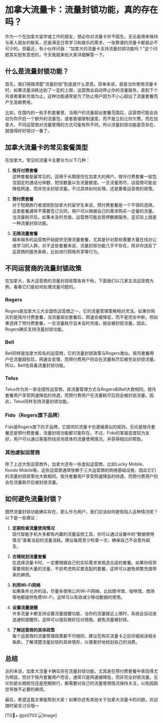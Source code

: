 # 加拿大流量卡：流量封锁功能，真的存在吗？

作为一个在加拿大留学或工作的朋友，想必你对流量卡并不陌生。无论是用来保持与家人朋友的联系，还是满足日常学习和娱乐的需求，一张靠谱的流量卡都是必不可少的。但最近，有小伙伴问我：“加拿大的流量卡支持流量封锁功能吗？”这个问题其实挺有意思的，今天我就来给大家详细解答一下。

## 什么是流量封锁功能？

首先，我们得搞清楚“流量封锁”到底是什么意思。简单来说，就是当你使用流量卡时，如果流量消耗达到了一定的上限，运营商会自动停止你的流量服务，直到下个月或者重新充值为止。这种功能通常是为了防止用户因为不小心超出了流量套餐而产生高额费用。

比如，在国内的一些手机套餐里，当用户的流量超出套餐范围后，运营商可能会自动为你开启一个额外的流量包，或者直接限制速度，而不是立刻让你欠费。而在加拿大，不同运营商对流量管理的方式可能有所不同，所以流量封锁功能是否存在，就值得好好探讨一番了。

## 加拿大流量卡的常见套餐类型

在加拿大，常见的流量卡主要分为以下几种：

1. **按月付费套餐**  
   这种套餐是最常见的，适用于长期居住在加拿大的用户。按月付费套餐一般包含固定的通话分钟数、短信数量以及流量额度。一旦流量用尽，运营商可能会降低网速，而非完全封锁流量。不过具体如何处理，还是要看运营商的政策。

2. **预付费套餐**  
   对于短期旅行者或刚到加拿大的留学生来说，预付费套餐是一个不错的选择。这类套餐通常不需要签订合同，用户可以根据自己的需求购买一定量的流量。当流量耗尽后，如果未及时充值，运营商可能会暂停数据服务，这实际上就是一种流量封锁功能。

3. **无限流量套餐**  
   越来越多的运营商开始提供无限流量套餐，尤其是针对那些需要大量在线办公或学习的人群。对于这些套餐来说，流量封锁功能几乎不存在，除非你违反了运营商的服务条款，比如进行网络共享等行为。

## 不同运营商的流量封锁政策

在加拿大，各大运营商的流量封锁政策各有千秋。下面我们以几家主流运营商为例，看看它们是如何处理流量问题的。

### Rogers
Rogers是加拿大三大全国性运营商之一，它的流量管理策略相对灵活。如果你购买的是按月付费套餐，当流量超出套餐后，网速会被降低，而不是完全中断。但如果选择了预付费套餐，一旦流量耗尽且未及时充值，就会被封锁流量。因此，Rogers确实支持流量封锁功能。

### Bell
Bell同样是加拿大知名的运营商，它的流量封锁政策与Rogers类似。按月套餐用户在流量超标后，网速会变慢，而预付费用户则会在流量耗尽后被完全封锁流量。所以，Bell也具备流量封锁功能。

### Telus
Telus作为另一家全国性运营商，其流量管理方式与Rogers和Bell大致相同。按月套餐用户享受网速降低的待遇，而预付费用户在流量耗尽后则会被封锁流量。因此，Telus同样支持流量封锁功能。

### Fido（Rogers旗下品牌）
Fido是Rogers旗下的子品牌，它提供的流量卡也遵循类似的规则。无论是按月套餐还是预付费套餐，流量封锁功能都可能存在。不过，Fido的客服态度较为友好，用户可以通过客服热线咨询具体的流量使用情况，并获得相应的帮助。

### 其他虚拟运营商
除了上述大型运营商外，加拿大还有一些虚拟运营商，比如Lucky Mobile、Koodo Mobile等。这些运营商通常依赖于三大运营商的网络基础设施，因此它们的流量封锁政策也大致相同。按月套餐用户享受网速降低的待遇，而预付费用户则会在流量耗尽后被封锁流量。

## 如何避免流量封锁？

既然流量封锁功能确实存在，那么作为用户，我们应该如何避免陷入这种情况呢？以下是一些建议：

1. **定期检查流量使用情况**  
   现代智能手机大多都有内置的流量监控工具，你可以通过设置中的“数据使用情况”查看当前的流量消耗。建议每周至少检查一次，确保自己不会意外超支。

2. **合理规划流量套餐**  
   在选择流量卡时，一定要根据自己的实际需求来挑选合适的套餐。如果你经常需要用到大量的流量，不妨考虑购买更高配的套餐，这样可以避免频繁充值带来的麻烦。

3. **利用Wi-Fi网络**  
   如果条件允许的话，尽量多使用公共Wi-Fi网络。比如图书馆、咖啡馆、商场等地都提供免费Wi-Fi，这样可以有效减少移动数据的使用。

4. **设置流量提醒**  
   许多流量卡都支持设置流量提醒功能，当你的流量接近上限时，系统会自动发送通知提醒你。这样可以提前做好应对措施，避免流量被封锁。

5. **了解运营商的具体政策**  
   每个运营商的流量管理政策都不尽相同，建议在购买流量卡之前仔细阅读相关条款，了解清楚流量封锁的具体情形，以便更好地规划自己的消费。

## 总结

总的来说，加拿大流量卡确实存在流量封锁功能，尤其是在预付费套餐中表现得尤为明显。但对于按月套餐用户而言，通常只是网速被降低，而非完全封锁流量。无论你是长期居住还是短期旅行，都需要对自己的流量使用情况保持关注，以免因疏忽导致不必要的麻烦。

最后，希望这篇文章能帮到大家！如果你还有其他关于加拿大流量卡的问题，欢迎随时留言讨论哦～  

[TG💪+ @jx0703 ![Image](https://github.com/user-attachments/assets/dbca1d08-cadb-493c-b0ec-ad6f7a83f270)]